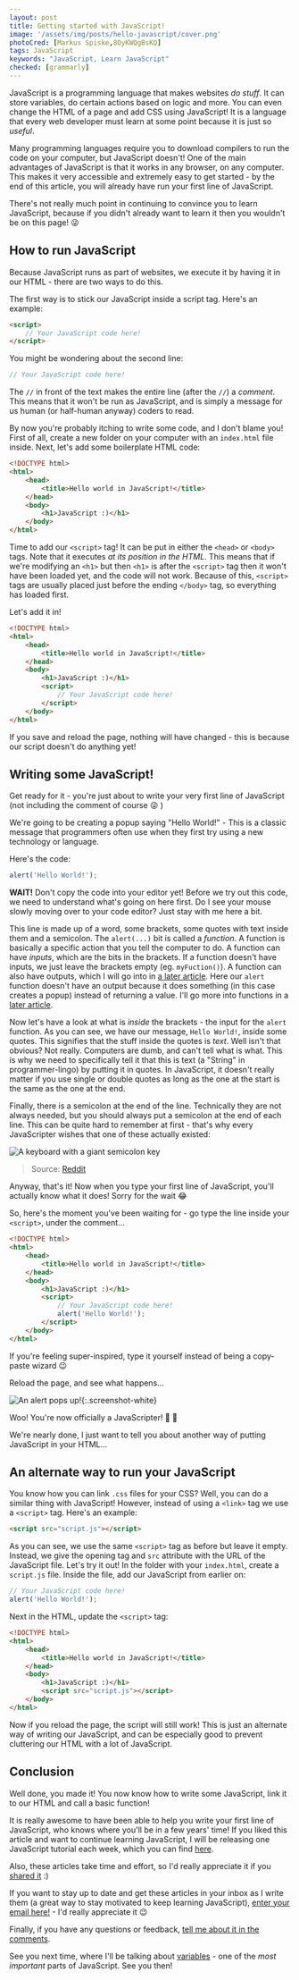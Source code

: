 ```yaml
---
layout: post
title: Getting started with JavaScript!
image: '/assets/img/posts/hello-javascript/cover.png'
photoCred: [Markus Spiske,8OyKWQgBsKQ]
tags: JavaScript
keywords: "JavaScript, Learn JavaScript"
checked: [grammarly]
---
```

JavaScript is a programming language that makes websites *do stuff*. It can store variables, do certain actions based on logic and more. You can even change the HTML of a page and add CSS using JavaScript! It is a language that every web developer must learn at some point because it is just so *useful*.

Many programming languages require you to download compilers to run the code on your computer, but JavaScript doesn't! One of the main advantages of JavaScript is that it works in any browser, on any computer. This makes it very accessible and extremely easy to get started - by the end of this article, you will already have run your first line of JavaScript.

There's not really much point in continuing to convince you to learn JavaScript, because if you didn't already want to learn it then you wouldn't be on this page! &#128540;

## How to run JavaScript
Because JavaScript runs as part of websites, we execute it by having it in our HTML - there are two ways to do this.

The first way is to stick our JavaScript inside a script tag. Here's an example:
```html
<script>
    // Your JavaScript code here!
</script>
```

You might be wondering about the second line:
```JavaScript
// Your JavaScript code here!
```

The `//` in front of the text makes the entire line (after the `//`) a *comment*. This means that it won't be run as JavaScript, and is simply a message for us human (or half-human anyway) coders to read.

By now you're probably itching to write some code, and I don't blame you! First of all, create a new folder on your computer with an `index.html` file inside. Next, let's add some boilerplate HTML code:
```html
<!DOCTYPE html>
<html>
    <head>
        <title>Hello world in JavaScript!</title>
    </head>
    <body>
        <h1>JavaScript :)</h1>
    </body>
</html>
```

Time to add our `<script>` tag! It can be put in either the `<head>` or `<body>` tags. Note that it executes *at its position in the HTML*. This means that if we're modifying an `<h1>` but then `<h1>` is after the `<script>` tag then it won't have been loaded yet, and the code will not work. Because of this, `<script>` tags are usually placed just before the ending `</body>` tag, so everything has loaded first.

Let's add it in!
```html
<!DOCTYPE html>
<html>
    <head>
        <title>Hello world in JavaScript!</title>
    </head>
    <body>
        <h1>JavaScript :)</h1>
        <script>
            // Your JavaScript code here!
        </script>
    </body>
</html>
```

If you save and reload the page, nothing will have changed - this is because our script doesn't do anything yet!

## Writing some JavaScript!
Get ready for it - you're just about to write your very first line of JavaScript (not including the comment of course &#128540; )

We're going to be creating a popup saying "Hello World!" - This is a classic message that programmers often use when they first try using a new technology or language.

Here's the code:
```JavaScript
alert('Hello World!');
```

**WAIT!** Don't copy the code into your editor yet! Before we try out this code, we need to understand what's going on here first. Do I see your mouse slowly moving over to your code editor? Just stay with me here a bit.

This line is made up of a word, some brackets, some quotes with text inside them and a semicolon. The `alert(...)` bit is called a *function*. A function is basically a specific action that you tell the computer to do. A function can have *inputs*, which are the bits in the brackets. If a function doesn't have inputs, we just leave the brackets empty (eg. `myFuction()`). A function can also have outputs, which I will go into in [a later article][functions]. Here our `alert` function doesn't have an output because it does something (in this case creates a popup) instead of returning a value. I'll go more into functions in a [later article][functions].

Now let's have a look at what is *inside* the brackets - the input for the `alert` function. As you can see, we have our message, `Hello World!`, inside some quotes. This signifies that the stuff inside the quotes is *text*. Well isn't that obvious? Not really. Computers are dumb, and can't tell what is what. This is why we need to specifically tell it that this is text (a "String" in programmer-lingo) by putting it in quotes. In JavaScript, it doesn't really matter if you use single or double quotes as long as the one at the start is the same as the one at the end.

Finally, there is a semicolon at the end of the line. Technically they are not always needed, but you should always put a semicolon at the end of each line. This can be quite hard to remember at first - that's why every JavaScripter wishes that one of these actually existed:

![A keyboard with a giant semicolon key][semicolon-keyboard]
> Source: [Reddit](https://www.reddit.com/r/ProgrammerHumor/comments/283he1/if_somebody_were_to_make_this_keyboard_i_would/)

Anyway, that's it! Now when you type your first line of JavaScript, you'll actually know what it does! Sorry for the wait &#128514;

So, here's the moment you've been waiting for - go type the line inside your `<script>`, under the comment...
```html
<!DOCTYPE html>
<html>
    <head>
        <title>Hello world in JavaScript!</title>
    </head>
    <body>
        <h1>JavaScript :)</h1>
        <script>
            // Your JavaScript code here!
            alert('Hello World!');
        </script>
    </body>
</html>
```

If you're feeling super-inspired, type it yourself instead of being a copy-paste wizard &#128521;

Reload the page, and see what happens...

![An alert pops up!][alert]{:.screenshot-white}

Woo! You're now officially a JavaScripter! &#127881; &#127881;

We're nearly done, I just want to tell you about another way of putting JavaScript in your HTML...

## An alternate way to run your JavaScript
You know how you can link `.css` files for your CSS? Well, you can do a similar thing with JavaScript! However, instead of using a `<link>` tag we use a `<script>` tag. Here's an example:
```html
<script src="script.js"></script>
```
As you can see, we use the same `<script>` tag as before but leave it empty. Instead, we give the opening tag and `src` attribute with the URL of the JavaScript file. Let's try it out! In the folder with your `index.html`, create a `script.js` file. Inside the file, add our JavaScript from earlier on:
```JavaScript
// Your JavaScript code here!
alert('Hello World!');
```
Next in the HTML, update the `<script>` tag:
```html
<!DOCTYPE html>
<html>
    <head>
        <title>Hello world in JavaScript!</title>
    </head>
    <body>
        <h1>JavaScript :)</h1>
        <script src="script.js"></script>
    </body>
</html>
```

Now if you reload the page, the script will still work! This is just an alternate way of writing our JavaScript, and can be especially good to prevent cluttering our HTML with a lot of JavaScript.

## Conclusion
Well done, you made it! You now know how to write some JavaScript, link it to our HTML and call a basic function!

It is really awesome to have been able to help you write your first line of JavaScript, who knows where you'll be in a few years' time! If you liked this article and want to continue learning JavaScript, I will be releasing one JavaScript tutorial each week, which you can find [here][js].

Also, these articles take time and effort, so I'd really appreciate it if you [shared it][share] :)

If you want to stay up to date and get these articles in your inbox as I write them (a great way to stay motivated to keep learning JavaScript), [enter your email here!][newsletter] - I'd really appreciate it &#128521;

Finally, if you have any questions or feedback, [tell me about it in the comments][comments].

See you next time, where I'll be talking about [variables][vars] - one of the *most important* parts of JavaScript. See you then!

[returning-functions]: /2018/04/05/javascript-functions/#functions-with-an-output-functions-that-return-something
[functions]: /2018/04/05/javascript-functions/
[vars]: /2018/02/25/javascript-variables/

[semicolon-keyboard]: /assets/img/posts/hello-javascript/semicolon-keyboard.png
[alert]: /assets/img/posts/hello-javascript/alert.png

[contact]: {{site.contact}}
[html]: /learn/html
[css]: /learn/css
[js]: /learn/js
[share]: {{site.share}}
[comments]: {{site.comments}}
[newsletter]: {{site.newsletter}}